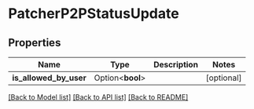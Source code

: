 # PatcherP2PStatusUpdate

## Properties

Name | Type | Description | Notes
------------ | ------------- | ------------- | -------------
**is_allowed_by_user** | Option<**bool**> |  | [optional]

[[Back to Model list]](../README.md#documentation-for-models) [[Back to API list]](../README.md#documentation-for-api-endpoints) [[Back to README]](../README.md)



